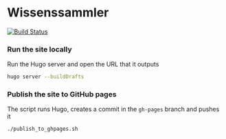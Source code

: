 # Wissenssammler

[![Build Status](https://travis-ci.org/Xennis/wissenssammler.svg?branch=master)](https://travis-ci.org/Xennis/wissenssammler)

### Run the site locally

Run the Hugo server and open the URL that it outputs
```sh
hugo server --buildDrafts
```

### Publish the site to GitHub pages

The script runs Hugo, creates a commit in the `gh-pages` branch and pushes it
```sh
./publish_to_ghpages.sh
```
